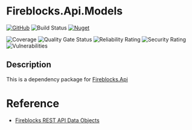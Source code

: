 # Fireblocks.Api.Models

[![GitHub](https://img.shields.io/github/license/ed555009/fireblocks-api-models)](LICENSE)
![Build Status](https://dev.azure.com/edwang/github/_apis/build/status/fireblocks-api-models?branchName=master)
[![Nuget](https://img.shields.io/nuget/v/Fireblocks.Api.Models)](https://www.nuget.org/packages/Fireblocks.Api.Models)

![Coverage](http://direct.link2me.com.tw:9000/api/project_badges/measure?project=fireblocks-api-models&metric=coverage&token=42c2961808962d466841fcf5ee099969f2f5ec06)
![Quality Gate Status](http://direct.link2me.com.tw:9000/api/project_badges/measure?project=fireblocks-api-models&metric=alert_status&token=42c2961808962d466841fcf5ee099969f2f5ec06)
![Reliability Rating](http://direct.link2me.com.tw:9000/api/project_badges/measure?project=fireblocks-api-models&metric=reliability_rating&token=42c2961808962d466841fcf5ee099969f2f5ec06)
![Security Rating](http://direct.link2me.com.tw:9000/api/project_badges/measure?project=fireblocks-api-models&metric=security_rating&token=42c2961808962d466841fcf5ee099969f2f5ec06)
![Vulnerabilities](http://direct.link2me.com.tw:9000/api/project_badges/measure?project=fireblocks-api-models&metric=vulnerabilities&token=42c2961808962d466841fcf5ee099969f2f5ec06)

## Description

This is a dependency package for [Fireblocks.Api](https://github.com/ed555009/fireblocks-api)

# Reference

- [Fireblocks REST API Data Objects](https://docs.fireblocks.com/api/#data-objects)
